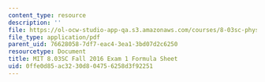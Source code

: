 ```yaml
---
content_type: resource
description: ''
file: https://ol-ocw-studio-app-qa.s3.amazonaws.com/courses/8-03sc-physics-iii-vibrations-and-waves-fall-2016/0ffe0d85ac3230d804756258d3f92251_MIT8_03SCF16_Exam1_Formula.pdf
file_type: application/pdf
parent_uid: 76628058-7df7-eac4-3ea1-3bd07d2c6250
resourcetype: Document
title: MIT 8.03SC Fall 2016 Exam 1 Formula Sheet
uid: 0ffe0d85-ac32-30d8-0475-6258d3f92251
---
```

